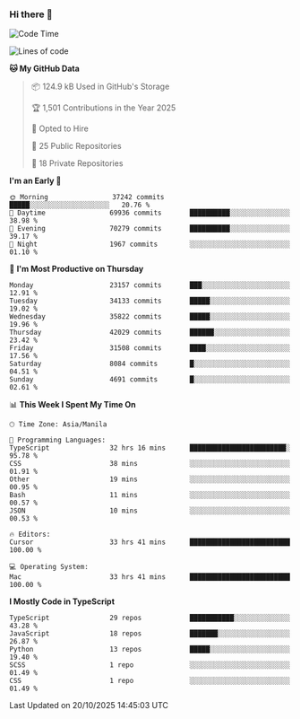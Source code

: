 ### Hi there 👋

<!--START_SECTION:waka-->
![Code Time](http://img.shields.io/badge/Code%20Time-2%2C248%20hrs%2023%20mins-blue)

![Lines of code](https://img.shields.io/badge/From%20Hello%20World%20I%27ve%20Written-68.8%20million%20lines%20of%20code-blue)

**🐱 My GitHub Data** 

> 📦 124.9 kB Used in GitHub's Storage 
 > 
> 🏆 1,501 Contributions in the Year 2025
 > 
> 💼 Opted to Hire
 > 
> 📜 25 Public Repositories 
 > 
> 🔑 18 Private Repositories 
 > 
**I'm an Early 🐤** 

```text
🌞 Morning                37242 commits       █████░░░░░░░░░░░░░░░░░░░░   20.76 % 
🌆 Daytime                69936 commits       ██████████░░░░░░░░░░░░░░░   38.98 % 
🌃 Evening                70279 commits       ██████████░░░░░░░░░░░░░░░   39.17 % 
🌙 Night                  1967 commits        ░░░░░░░░░░░░░░░░░░░░░░░░░   01.10 % 
```
📅 **I'm Most Productive on Thursday** 

```text
Monday                   23157 commits       ███░░░░░░░░░░░░░░░░░░░░░░   12.91 % 
Tuesday                  34133 commits       █████░░░░░░░░░░░░░░░░░░░░   19.02 % 
Wednesday                35822 commits       █████░░░░░░░░░░░░░░░░░░░░   19.96 % 
Thursday                 42029 commits       ██████░░░░░░░░░░░░░░░░░░░   23.42 % 
Friday                   31508 commits       ████░░░░░░░░░░░░░░░░░░░░░   17.56 % 
Saturday                 8084 commits        █░░░░░░░░░░░░░░░░░░░░░░░░   04.51 % 
Sunday                   4691 commits        █░░░░░░░░░░░░░░░░░░░░░░░░   02.61 % 
```


📊 **This Week I Spent My Time On** 

```text
🕑︎ Time Zone: Asia/Manila

💬 Programming Languages: 
TypeScript               32 hrs 16 mins      ████████████████████████░   95.78 % 
CSS                      38 mins             ░░░░░░░░░░░░░░░░░░░░░░░░░   01.91 % 
Other                    19 mins             ░░░░░░░░░░░░░░░░░░░░░░░░░   00.95 % 
Bash                     11 mins             ░░░░░░░░░░░░░░░░░░░░░░░░░   00.57 % 
JSON                     10 mins             ░░░░░░░░░░░░░░░░░░░░░░░░░   00.53 % 

🔥 Editors: 
Cursor                   33 hrs 41 mins      █████████████████████████   100.00 % 

💻 Operating System: 
Mac                      33 hrs 41 mins      █████████████████████████   100.00 % 
```

**I Mostly Code in TypeScript** 

```text
TypeScript               29 repos            ███████████░░░░░░░░░░░░░░   43.28 % 
JavaScript               18 repos            ███████░░░░░░░░░░░░░░░░░░   26.87 % 
Python                   13 repos            █████░░░░░░░░░░░░░░░░░░░░   19.40 % 
SCSS                     1 repo              ░░░░░░░░░░░░░░░░░░░░░░░░░   01.49 % 
CSS                      1 repo              ░░░░░░░░░░░░░░░░░░░░░░░░░   01.49 % 
```




 Last Updated on 20/10/2025 14:45:03 UTC
<!--END_SECTION:waka-->
